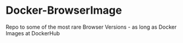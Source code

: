 # Docker-BrowserImage
Repo to some of the most rare Browser Versions - as long as Docker Images at DockerHub
